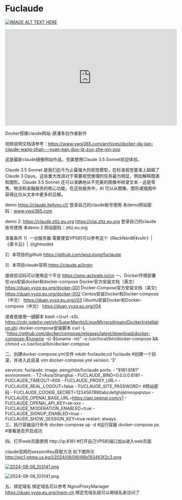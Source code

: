 # Fuclaude
[![IMAGE ALT TEXT HERE](https://img.youtube.com/vi/mPax7h5UhOw/0.jpg)](https://www.youtube.com/watch?v=mPax7h5UhOw)

<iframe width="560" height="315" src="https://www.youtube.com/embed/mPax7h5UhOw?si=fc0V8iL8IaCOfcyc" title="YouTube video player" frameborder="0" allow="accelerometer; autoplay; clipboard-write; encrypted-media; gyroscope; picture-in-picture; web-share" referrerpolicy="strict-origin-when-cross-origin" allowfullscreen></iframe>


Docker搭建claude网站-原潘多拉作者新作

视频说明文档请参考：https://www.ywsj365.com/archives/docker-da-jian-claude-wang-zhan---yuan-pan-duo-la-zuo-zhe-xin-zuo

这是最新claude镜像网站作品，完美使用Claude 3.5 Sonnet欢迎体验。

Claude 3.5 Sonnet 是我们迄今为止最强大的视觉模型，在标准视觉基准上超越了 Claude 3 Opus。这些重大改进对于需要视觉推理的任务最为明显，例如解释图表和图形。Claude 3.5 Sonnet 还可以准确地从不完美的图像中转录文本 - 这是零售、物流和金融服务的核心功能，在这些服务中，AI 可以从图像、图形或插图中获得比仅从文本中更多的见解。

demo 
https://claude.itellyou.cf/
登录自己的claude账号使用
本demo网站密码：www.ywsj365.com

demo 2:
https://claude.zttz.eu.org
https://clai.zttz.eu.org
登录自己的claude账号使用
本demo 2 网站密码：zttz.eu.org

准备条件
1）一台服务器
需要便宜VPS的可以参考这个《RackNerd》|《vultr》|《莱卡云》|《lightnode》

2）本项目的github
https://github.com/wozulong/fuclaude

3）本项目claude官网
https://claude.ai/login

接收验证码可以使用这个平台
https://sms-activate.io/cn
一、Docker环境部署
在vps安装docker和docker-compose
Docker官方安装文档（英文）
https://duan.yyzq.eu.org/docker-001
Docker-Compose官方安装文档（英文)
https://duan.yyzq.eu.org/docker-002
Centos安装Docker和Docker-compose（中文）
https://duan.yyzq.eu.org//03
Ubuntu安装Docker和Docker-compose（中文）
https://duan.yyzq.eu.org//04

或者直接用一键脚本
bash <(curl -sSL https://cdn.jsdelivr.net/gh/SuperManito/LinuxMirrors@main/DockerInstallation.sh)
docker-compose安装脚本
curl -L "https://github.com/docker/compose/releases/latest/download/docker-compose-$(uname -s)-$(uname -m)" -o /usr/local/bin/docker-compose && chmod +x /usr/local/bin/docker-compose

二、创建docker-compose.yml文件
mkdir fuclaude;cd fuclaude  #创建一个目录，并进入此目录
vim docker-compose.yml
version: '3'

services:
  fuclaude:
    image: pengzhile/fuclaude
    ports:
      - "8181:8181"
    environment:
      - TZ=Asia/Shanghai
      - FUCLAUDE_BIND=0.0.0.0:8181
      - FUCLAUDE_TIMEOUT=600
      - FUCLAUDE_PROXY_URL=
      - FUCLAUDE_REAL_LOGOUT=false
      - FUCLAUDE_SITE_PASSWORD=               #网站密码
      - FUCLAUDE_COOKIE_SECRET=1234567890abcdefghijklmnopqrstuv
      - FUCLAUDE_OPENAI_BASE_URL=https://api.openai.com/v1
      - FUCLAUDE_OPENAI_API_KEY=sk-xxx
      - FUCLAUDE_MODERATION_ENABLED=true
      - FUCLAUDE_SIGNUP_ENABLED=true
      - FUCLAUDE_SHOW_SESSION_KEY=true
    restart: always  
三、执行容器运行命令
docker-compose up -d #运行容器
docker-compose ps  #查看是否开启成功

四、打开web页面使用
http://ip:8181  #打开自己VPS的端口加ip进入web页面

claude官网的sessionKey获取方法
如下图所示
http://pic1.gitme.us.kg/i/2024/08/06/66b193463f2c3.png

[![2024-08-06_103141.png](http://pic1.gitme.us.kg/i/2024/08/06/66b193463f2c3.png)](http://pic1.gitme.us.kg/i/2024/08/06/66b193463f2c3.png)

![2024-08-06_103141.png](http://pic1.gitme.us.kg/i/2024/08/06/66b193463f2c3.png)

五、绑定域名
绑定域名可以参考
NginxProxyManager
https://duan.yyzq.eu.org//npm-ch
绑定完域名就可以用域名来访问了


